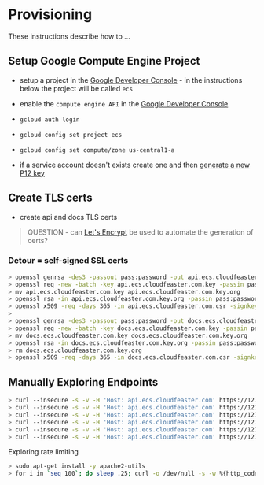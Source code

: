# Provisioning

These instructions describe how to ...

## Setup Google Compute Engine Project

* setup a project in the
[Google Developer Console](https://console.developers.google.com/project) - in
the instructions below the project will be called ```ecs```

* enable the ```compute engine API``` in
the [Google Developer Console](https://console.developers.google.com/project)

* ```gcloud auth login```

* ```gcloud config set project ecs```

* ```gcloud config set compute/zone us-central1-a```

* if a service account doesn't exists create one and
then [generate a new P12 key](https://cloud.google.com/storage/docs/authentication?hl=en#generating-a-private-key)

## Create TLS certs

* create api and docs TLS certs

> QUESTION - can [Let's Encrypt](https://letsencrypt.org/) be used to automate the
> generation of certs?

### Detour = self-signed SSL certs

```bash
> openssl genrsa -des3 -passout pass:password -out api.ecs.cloudfeaster.com.key 2048
> openssl req -new -batch -key api.ecs.cloudfeaster.com.key -passin pass:password -out api.ecs.cloudfeaster.com.csr
> mv api.ecs.cloudfeaster.com.key api.ecs.cloudfeaster.com.key.org
> openssl rsa -in api.ecs.cloudfeaster.com.key.org -passin pass:password -out api.ecs.cloudfeaster.com.key
> openssl x509 -req -days 365 -in api.ecs.cloudfeaster.com.csr -signkey api.ecs.cloudfeaster.com.key -out api.ecs.cloudfeaster.com.crt
>
> openssl genrsa -des3 -passout pass:password -out docs.ecs.cloudfeaster.com.key 2048
> openssl req -new -batch -key docs.ecs.cloudfeaster.com.key -passin pass:password -out docs.ecs.cloudfeaster.com.csr
> mv docs.ecs.cloudfeaster.com.key docs.ecs.cloudfeaster.com.key.org
> openssl rsa -in docs.ecs.cloudfeaster.com.key.org -passin pass:password -out docs.ecs.cloudfeaster.com.key
> rm docs.ecs.cloudfeaster.com.key.org
> openssl x509 -req -days 365 -in docs.ecs.cloudfeaster.com.csr -signkey docs.ecs.cloudfeaster.com.key -out docs.ecs.cloudfeaster.com.crt
```


## Manually Exploring Endpoints

```bash
> curl --insecure -s -v -H 'Host: api.ecs.cloudfeaster.com' https://127.0.0.1 | jq
> curl --insecure -s -v -H 'Host: api.ecs.cloudfeaster.com' https://127.0.0.1/random | jq
> curl --insecure -s -v -H 'Host: api.ecs.cloudfeaster.com' https://127.0.0.1/v1.0 | jq
> curl --insecure -s -v -H 'Host: api.ecs.cloudfeaster.com' https://127.0.0.1/v1.0/_health | jq
> curl --insecure -s -v -H 'Host: api.ecs.cloudfeaster.com' https://127.0.0.1/v1.0/_health?quick=false | jq
> curl --insecure -s -v -H 'Host: api.ecs.cloudfeaster.com' https://127.0.0.1/v1.0/_noop | jq
```

Exploring rate limiting
```bash
> sudo apt-get install -y apache2-utils
> for i in `seq 100`; do sleep .25; curl -o /dev/null -s -w %{http_code}\\n --insecure -H 'Host: api.ecs.cloudfeaster.com' https://127.0.0.1/v1.0/_noop; done
```
